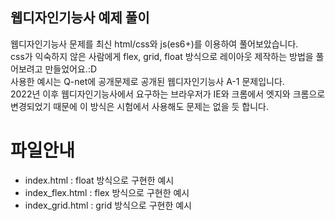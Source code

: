 ## 웹디자인기능사 예제 풀이
웹디자인기능사 문제를 최신 html/css와 js(es6+)를 이용하여 풀어보았습니다.   
css가 익숙하지 않은 사람에게 flex, grid, float 방식으로 레이아웃 제작하는 방법을 풀어보려고 만들었어요.:D   
사용한 예시는 Q-net에 공개문제로 공개된 웹디자인기능사 A-1 문제입니다.   
2022년 이후 웹디자인기능사에서 요구하는 브라우저가 IE와 크롬에서 엣지와 크롬으로 변경되었기 때문에 이 방식은 시험에서 사용해도 문제는 없을 듯 합니다. 

# 파일안내
- index.html : float 방식으로 구현한 예시
- index_flex.html : flex 방식으로 구현한 예시
- index_grid.html : grid 방식으로 구현한 예시